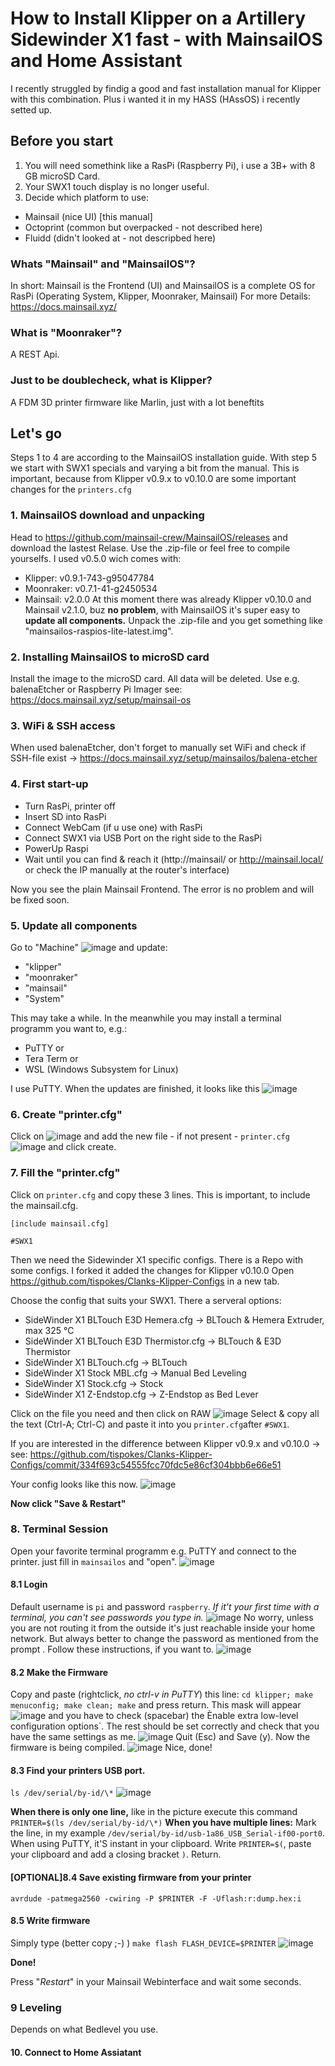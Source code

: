# How to Install Klipper on a Artillery Sidewinder X1 fast - with MainsailOS and Home Assistant
I recently struggled by findig a good and fast installation manual for Klipper with this combination.
Plus i wanted it in my HASS (HAssOS) i recently setted up.

## Before you start
1. You will need somethink like a RasPi (Raspberry Pi), i use a 3B+ with 8 GB microSD Card.
2. Your SWX1 touch display is no longer useful.
3. Decide which platform to use:
- Mainsail (nice UI) [this manual]
- Octoprint (common but overpacked - not described here)
- Fluidd (didn't looked at - not descripbed here)

### Whats "Mainsail" and "MainsailOS"?
In short: Mainsail is the Frontend (UI) and MainsailOS is a complete OS for RasPi (Operating System, Klipper, Moonraker, Mainsail)
For more Details: https://docs.mainsail.xyz/

### What is "Moonraker"?
A REST Api.

### Just to be doublecheck, what is Klipper?
A FDM 3D printer firmware like Marlin, just with a lot beneftits

## Let's go
Steps 1 to 4 are according to the MainsailOS installation guide.
With step 5 we start with SWX1 specials and varying a bit from the manual.
This is important, because from Klipper v0.9.x to v0.10.0 are some important changes for the `printers.cfg`

### 1. MainsailOS download and unpacking
Head to https://github.com/mainsail-crew/MainsailOS/releases and download the lastest Relase. Use the .zip-file or feel free to compile yourselfs.
I used v0.5.0 wich comes with:
- Klipper: v0.9.1-743-g95047784
- Moonraker: v0.7.1-41-g2450534
- Mainsail: v2.0.0
At this moment there was already Klipper v0.10.0 and Mainsail v2.1.0, buz **no problem**, with MainsailOS it's super easy to **update all components.** 
Unpack the .zip-file and you get something like "mainsailos-raspios-lite-latest.img".

### 2. Installing MainsailOS to microSD card
Install the image to the microSD card. All data will be deleted.
Use e.g. balenaEtcher or Raspberry Pi Imager
see: https://docs.mainsail.xyz/setup/mainsail-os

### 3. WiFi & SSH access
When used balenaEtcher, don't forget to manually set WiFi and check if SSH-file exist -> https://docs.mainsail.xyz/setup/mainsailos/balena-etcher

### 4. First start-up
- Turn RasPi, printer off
- Insert SD into RasPi
- Connect WebCam (if u use one) with RasPi
- Connect SWX1 via USB Port on the right side to the RasPi
- PowerUp Raspi
- Wait until you can find & reach it (http://mainsail/ or http://mainsail.local/ or check the IP manually at the router's interface)

Now you see the plain Mainsail Frontend.
The error is no problem and will be fixed soon.

### 5. Update all components
Go to "Machine" ![image](https://user-images.githubusercontent.com/45465820/146962027-f61c049a-6784-4603-ba97-3c48352ed2d8.png) and update:
- "klipper"
- "moonraker"
- "mainsail"
- "System"

This may take a while. In the meanwhile you may install a terminal programm you want to, e.g.:
- PuTTY or
- Tera Term or
- WSL (Windows Subsystem for Linux)

I use PuTTY. When the updates are finished, it looks like this ![image](https://user-images.githubusercontent.com/45465820/146962744-1b9141d7-55b4-49ad-9b4e-5df5a0722047.png)

### 6. Create "printer.cfg"
Click on ![image](https://user-images.githubusercontent.com/45465820/146962862-95c8bc63-1bab-41c0-8224-cf4ba2e26d2b.png)
and add the new file - if not present - `printer.cfg` ![image](https://user-images.githubusercontent.com/45465820/146962934-5c854d4f-7fbb-4aba-aa70-bf4628982057.png)
and click create.

### 7. Fill the "printer.cfg"
Click on `printer.cfg` and copy these 3 lines. This is important, to include the mainsail.cfg.
~~~
[include mainsail.cfg]

#SWX1

~~~
Then we need the Sidewinder X1 specific configs.
There is a Repo with some configs. I forked it added the changes for Klipper v0.10.0
Open https://github.com/tispokes/Clanks-Klipper-Configs in a new tab.

Choose the config that suits your SWX1. There a serveral options:
- SideWinder X1 BLTouch E3D Hemera.cfg -> BLTouch & Hemera Extruder, max 325 °C
- SideWinder X1 BLTouch E3D Thermistor.cfg -> BLTouch & E3D Thermistor
- SideWinder X1 BLTouch.cfg -> BLTouch
- SideWinder X1 Stock MBL.cfg -> Manual Bed Leveling
- SideWinder X1 Stock.cfg -> Stock
- SideWinder X1 Z-Endstop.cfg -> Z-Endstop as Bed Lever

Click on the file you need and then click on RAW ![image](https://user-images.githubusercontent.com/45465820/146964838-40cc93f6-537c-4246-801a-c691f394ba9d.png)
Select & copy all the text (Ctrl-A; Ctrl-C) and paste it into you `printer.cfg`after `#SWX1`.

If you are interested in the difference between Klipper v0.9.x and v0.10.0 -> see: https://github.com/tispokes/Clanks-Klipper-Configs/commit/334f693c54555fcc70fdc5e86cf304bbb6e66e51

Your config looks like this now. ![image](https://user-images.githubusercontent.com/45465820/146966168-f0de1976-a985-4463-8e53-96ecc9c49f5e.png)

**Now click "Save & Restart"**

### 8. Terminal Session
Open your favorite terminal programm e.g. PuTTY and connect to the printer. just fill in `mainsailos` and "open". ![image](https://user-images.githubusercontent.com/45465820/146966700-199c1101-a494-464e-b2af-3d408cae22b5.png)

#### 8.1 Login
Default username is `pi` and password `raspberry`.
_If it't your first time with a terminal, you can't see passwords you type in._
![image](https://user-images.githubusercontent.com/45465820/146966976-77adc97b-85de-4fd0-9951-615b7d9c4ec7.png)
No worry, unless you are not routing it from the outside it's just reachable inside your home network. But always better to change the password as mentioned from the prompt .
Follow these instructions, if you want to.
![image](https://user-images.githubusercontent.com/45465820/146967220-c85aa418-3299-4bb5-81c5-2c3557bb5226.png)

#### 8.2 Make the Firmware
Copy and paste (rightclick, *no ctrl-v in PuTTY*) this line:
`cd klipper; make menuconfig; make clean; make`
and press return.
This mask will appear ![image](https://user-images.githubusercontent.com/45465820/146967805-e1fa72f6-9793-4436-a242-1ce95d1ad61c.png)
 and you have to check (spacebar) the Ènable extra low-level configuration options`. The rest should be set correctly and check that you have the same settings as me.
 ![image](https://user-images.githubusercontent.com/45465820/146968002-dc3c70bd-ecd6-4da3-9fcc-ccaa49c880c4.png)
 Quit (Esc) and Save (y). Now the firmware is being compiled.
 ![image](https://user-images.githubusercontent.com/45465820/146968248-40cd6b7b-65a0-4c36-900b-1018bb2adb8b.png)
Nice, done!

#### 8.3 Find your printers USB port.
`ls /dev/serial/by-id/\*` ![image](https://user-images.githubusercontent.com/45465820/146968758-9a7085f0-3ca3-44ed-be72-00e71e292a22.png)

**When there is only one line,** like in the picture execute this command `PRINTER=$(ls /dev/serial/by-id/\*)`
**When you have multiple lines:** Mark the line, in my example `/dev/serial/by-id/usb-1a86_USB_Serial-if00-port0`. When using PuTTY, it'S instant in your clipboard. Write `PRINTER=$(`, paste your clipboard and add a closing bracket `)`. Return.

#### [OPTIONAL]8.4 Save existing firmware from your printer
`avrdude -patmega2560 -cwiring -P $PRINTER -F -Uflash:r:dump.hex:i`

#### 8.5 Write firmware
Simply type (better copy ;-) ) `make flash FLASH_DEVICE=$PRINTER`
![image](https://user-images.githubusercontent.com/45465820/146972858-e9cb0c68-11ae-41a1-8e9b-e7d02d64133c.png)

**Done!**

Press "_Restart_" in your Mainsail Webinterface and wait some seconds.

### 9 Leveling
Depends on what Bedlevel you use.


#### 10. Connect to Home Assiatant
